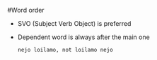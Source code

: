 #Word order

* SVO (Subject Verb Object) is preferred

* Dependent word is always after the main one

  `nejo loilamo, not loilamo nejo`

